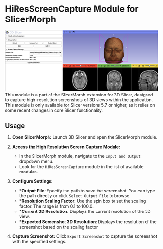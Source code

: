 # HiResScreenCapture Module for SlicerMorph
![HRSCScreenCap.png](HRSCScreenCap.png)
This module is a part of the SlicerMorph extension for 3D Slicer, designed to capture high-resolution screenshots of 3D views within the application. This module is only available for Slicer versions 5.7 or higher, as it relies on some recent changes in core Slicer functionality.

## Usage

1. **Open SlicerMorph:** Launch 3D Slicer and open the SlicerMorph module.

2. **Access the High Resolution Screen Capture Module:**
   - In the SlicerMorph module, navigate to the `Input and Output` dropdown menu.
   - Look for the `HiResScreenCapture` module in the list of available modules.

3. **Configure Settings:**
   - ***Output File**: Specify the path to save the screenshot. You can type the path directly or click `Select Output File` to browse.
   - ***Resolution Scaling Factor**: Use the spin box to set the scaling factor. The range is from 0.1 to 100.0.
   - ***Current 3D Resolution**: Displays the current resolution of the 3D view.
   - ***Expected Screenshot 3D Resolution**: Displays the resolution of the screenshot based on the scaling factor.

4. **Capture Screenshot:** Click `Export Screenshot` to capture the screenshot with the specified settings.
